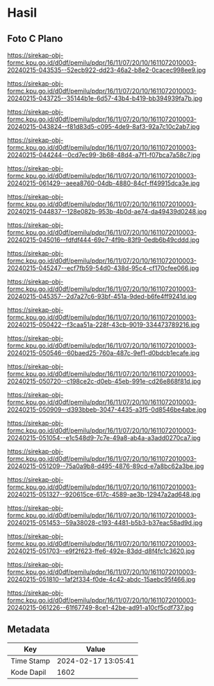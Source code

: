 # Hasil

## Foto C Plano

https://sirekap-obj-formc.kpu.go.id/d0df/pemilu/pdpr/16/11/07/20/10/1611072010003-20240215-043535--52ecb922-dd23-46a2-b8e2-0cacec998ee9.jpg

https://sirekap-obj-formc.kpu.go.id/d0df/pemilu/pdpr/16/11/07/20/10/1611072010003-20240215-043725--35144b1e-6d57-43b4-b419-bb394939fa7b.jpg

https://sirekap-obj-formc.kpu.go.id/d0df/pemilu/pdpr/16/11/07/20/10/1611072010003-20240215-043824--f81d83d5-c095-4de9-8af3-92a7c10c2ab7.jpg

https://sirekap-obj-formc.kpu.go.id/d0df/pemilu/pdpr/16/11/07/20/10/1611072010003-20240215-044244--0cd7ec99-3b68-48d4-a7f1-f07bca7a58c7.jpg

https://sirekap-obj-formc.kpu.go.id/d0df/pemilu/pdpr/16/11/07/20/10/1611072010003-20240215-061429--aeea8760-04db-4880-84cf-ff49915dca3e.jpg

https://sirekap-obj-formc.kpu.go.id/d0df/pemilu/pdpr/16/11/07/20/10/1611072010003-20240215-044837--128e082b-953b-4b0d-ae74-da49439d0248.jpg

https://sirekap-obj-formc.kpu.go.id/d0df/pemilu/pdpr/16/11/07/20/10/1611072010003-20240215-045016--fdfdf444-69c7-4f9b-83f9-0edb6b49cddd.jpg

https://sirekap-obj-formc.kpu.go.id/d0df/pemilu/pdpr/16/11/07/20/10/1611072010003-20240215-045247--ecf7fb59-54d0-438d-95c4-cf170cfee066.jpg

https://sirekap-obj-formc.kpu.go.id/d0df/pemilu/pdpr/16/11/07/20/10/1611072010003-20240215-045357--2d7a27c6-93bf-451a-9ded-b6fe4ff9241d.jpg

https://sirekap-obj-formc.kpu.go.id/d0df/pemilu/pdpr/16/11/07/20/10/1611072010003-20240215-050422--f3caa51a-228f-43cb-9019-334473789216.jpg

https://sirekap-obj-formc.kpu.go.id/d0df/pemilu/pdpr/16/11/07/20/10/1611072010003-20240215-050546--60baed25-760a-487c-9ef1-d0bdcb1ecafe.jpg

https://sirekap-obj-formc.kpu.go.id/d0df/pemilu/pdpr/16/11/07/20/10/1611072010003-20240215-050720--c198ce2c-d0eb-45eb-991e-cd26e868f81d.jpg

https://sirekap-obj-formc.kpu.go.id/d0df/pemilu/pdpr/16/11/07/20/10/1611072010003-20240215-050909--d393bbeb-3047-4435-a3f5-0d8546be4abe.jpg

https://sirekap-obj-formc.kpu.go.id/d0df/pemilu/pdpr/16/11/07/20/10/1611072010003-20240215-051054--e1c548d9-7c7e-49a8-ab4a-a3add0270ca7.jpg

https://sirekap-obj-formc.kpu.go.id/d0df/pemilu/pdpr/16/11/07/20/10/1611072010003-20240215-051209--75a0a9b8-d495-4876-89cd-e7a8bc62a3be.jpg

https://sirekap-obj-formc.kpu.go.id/d0df/pemilu/pdpr/16/11/07/20/10/1611072010003-20240215-051327--920615ce-617c-4589-ae3b-12947a2ad648.jpg

https://sirekap-obj-formc.kpu.go.id/d0df/pemilu/pdpr/16/11/07/20/10/1611072010003-20240215-051453--59a38028-c193-4481-b5b3-b37eac58ad9d.jpg

https://sirekap-obj-formc.kpu.go.id/d0df/pemilu/pdpr/16/11/07/20/10/1611072010003-20240215-051703--e9f2f623-ffe6-492e-83dd-d8f4fc1c3620.jpg

https://sirekap-obj-formc.kpu.go.id/d0df/pemilu/pdpr/16/11/07/20/10/1611072010003-20240215-051810--1af2f334-f0de-4c42-abdc-15aebc95f466.jpg

https://sirekap-obj-formc.kpu.go.id/d0df/pemilu/pdpr/16/11/07/20/10/1611072010003-20240215-061226--61f67749-8ce1-42be-ad91-a10cf5cdf737.jpg


## Metadata

| Key        | Value               |
| ---------- | ------------------- |
| Time Stamp | 2024-02-17 13:05:41 |
| Kode Dapil | 1602                |



